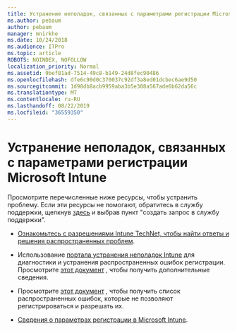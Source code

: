 ```yaml
---
title: Устранение неполадок, связанных с параметрами регистрации Microsoft Intune
ms.author: pebaum
author: pebaum
manager: mnirkhe
ms.date: 10/24/2018
ms.audience: ITPro
ms.topic: article
ROBOTS: NOINDEX, NOFOLLOW
localization_priority: Normal
ms.assetid: 9bef81ad-7514-49c8-b149-24d8fec90486
ms.openlocfilehash: dfe6c90d0c370037c92df3a8ed01dcbec6ae9d50
ms.sourcegitcommit: 1d98db8acb9959aba3b5e308a567ade6b62da56c
ms.translationtype: MT
ms.contentlocale: ru-RU
ms.lasthandoff: 08/22/2019
ms.locfileid: "36559350"
---
```

# <a name="troubleshoot-issues-with-enrollment-options-microsoft-intune"></a>Устранение неполадок, связанных с параметрами регистрации Microsoft Intune

Просмотрите перечисленные ниже ресурсы, чтобы устранить проблему. Если эти ресурсы не помогают, обратитесь в службу поддержки, щелкнув [здесь](https://portal.azure.com/#blade/Microsoft_Intune_DeviceSettings/ExtensionLandingBlade/help) и выбрав пункт "создать запрос в службу поддержки". 
  
- [Ознакомьтесь с разрешениями Intune TechNet, чтобы найти ответы и решения распространенных проблем](https://social.technet.microsoft.com/Forums/home?category=microsoftintune&amp;filter=alltypes&amp;sort=lastpostdesc).
    
- Использование [портала устранения неполадок Intune](https://devicemanagement.microsoft.com/#blade/Microsoft_Intune_DeviceSettings/TroubleshootBlade) для диагностики и устранения распространенных ошибок регистрации. Просмотрите [этот документ](https://docs.microsoft.com/intune/help-desk-operators) , чтобы получить дополнительные сведения. 
    
- Просмотрите [этот документ](https://docs.microsoft.com/intune-classic/Troubleshoot/troubleshoot-device-enrollment-in-intune) , чтобы получить список распространенных ошибок, которые не позволяют регистрироваться и разрешать их. 
    
- [Сведения о параметрах регистрации в Microsoft Intune](https://docs.microsoft.com/intune/enrollment-options).
    

